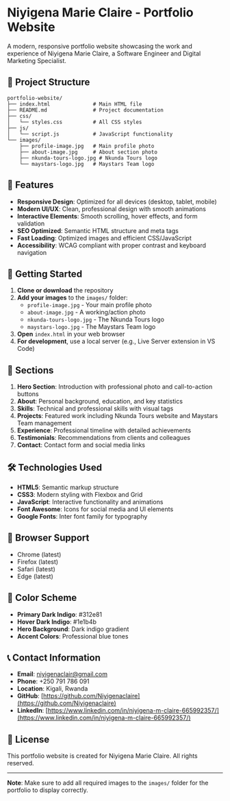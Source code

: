 # Niyigena Marie Claire - Portfolio Website

A modern, responsive portfolio website showcasing the work and experience of Niyigena Marie Claire, a Software Engineer and Digital Marketing Specialist.

## 📁 Project Structure

```
portfolio-website/
├── index.html              # Main HTML file
├── README.md               # Project documentation
├── css/
│   └── styles.css          # All CSS styles
├── js/
│   └── script.js           # JavaScript functionality
└── images/
    ├── profile-image.jpg   # Main profile photo
    ├── about-image.jpg     # About section photo
    ├── nkunda-tours-logo.jpg # Nkunda Tours logo
    └── maystars-logo.jpg   # Maystars Team logo
```

## 🎨 Features

- **Responsive Design**: Optimized for all devices (desktop, tablet, mobile)
- **Modern UI/UX**: Clean, professional design with smooth animations
- **Interactive Elements**: Smooth scrolling, hover effects, and form validation
- **SEO Optimized**: Semantic HTML structure and meta tags
- **Fast Loading**: Optimized images and efficient CSS/JavaScript
- **Accessibility**: WCAG compliant with proper contrast and keyboard navigation

## 🚀 Getting Started

1. **Clone or download** the repository
2. **Add your images** to the `images/` folder:
   - `profile-image.jpg` - Your main profile photo
   - `about-image.jpg` - A working/action photo
   - `nkunda-tours-logo.jpg` - The Nkunda Tours logo
   - `maystars-logo.jpg` - The Maystars Team logo
3. **Open** `index.html` in your web browser
4. **For development**, use a local server (e.g., Live Server extension in VS Code)

## 🎯 Sections

1. **Hero Section**: Introduction with professional photo and call-to-action buttons
2. **About**: Personal background, education, and key statistics
3. **Skills**: Technical and professional skills with visual tags
4. **Projects**: Featured work including Nkunda Tours website and Maystars Team management
5. **Experience**: Professional timeline with detailed achievements
6. **Testimonials**: Recommendations from clients and colleagues
7. **Contact**: Contact form and social media links

## 🛠️ Technologies Used

- **HTML5**: Semantic markup structure
- **CSS3**: Modern styling with Flexbox and Grid
- **JavaScript**: Interactive functionality and animations
- **Font Awesome**: Icons for social media and UI elements
- **Google Fonts**: Inter font family for typography

## 📱 Browser Support

- Chrome (latest)
- Firefox (latest)
- Safari (latest)
- Edge (latest)

## 🎨 Color Scheme

- **Primary Dark Indigo**: #312e81
- **Hover Dark Indigo**: #1e1b4b
- **Hero Background**: Dark indigo gradient
- **Accent Colors**: Professional blue tones

## 📞 Contact Information

- **Email**: niyigenaclair@gmail.com
- **Phone**: +250 791 786 091
- **Location**: Kigali, Rwanda
- **GitHub**: [https://github.com/Niyigenaclaire](https://github.com/Niyigenaclaire)
- **LinkedIn**: [https://www.linkedin.com/in/niyigena-m-claire-665992357/](https://www.linkedin.com/in/niyigena-m-claire-665992357/)

## 📄 License

This portfolio website is created for Niyigena Marie Claire. All rights reserved.

---

**Note**: Make sure to add all required images to the `images/` folder for the portfolio to display correctly.


